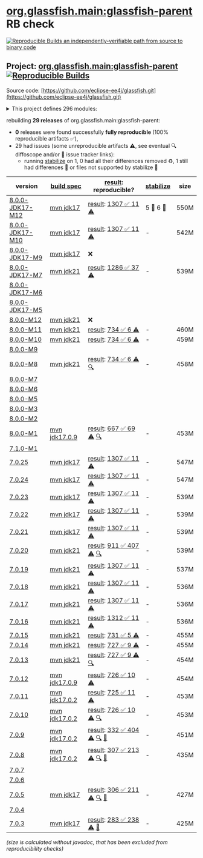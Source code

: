 [org.glassfish.main:glassfish-parent](https://central.sonatype.com/artifact/org.glassfish.main/glassfish-parent/versions) RB check
=======

[![Reproducible Builds](https://reproducible-builds.org/images/logos/rb.svg) an independently-verifiable path from source to binary code](https://reproducible-builds.org/)

## Project: [org.glassfish.main:glassfish-parent](https://central.sonatype.com/artifact/org.glassfish.main/glassfish-parent/versions) [![Reproducible Builds](https://img.shields.io/endpoint?url=https://raw.githubusercontent.com/jvm-repo-rebuild/reproducible-central/master/content/org/glassfish/main/badge.json)](https://github.com/jvm-repo-rebuild/reproducible-central/blob/master/content/org/glassfish/main/README.md)

Source code: [https://github.com/eclipse-ee4j/glassfish.git](https://github.com/eclipse-ee4j/glassfish.git)

<details><summary>This project defines 296 modules:</summary>

* [org.glassfish.docs:distribution](https://central.sonatype.com/artifact/org.glassfish.docs/distribution/overview)
* [org.glassfish.docs:docs](https://central.sonatype.com/artifact/org.glassfish.docs/docs/overview)
* [org.glassfish.main.admin:admin](https://central.sonatype.com/artifact/org.glassfish.main.admin/admin/overview)
* [org.glassfish.main.admin:admin-cli](https://central.sonatype.com/artifact/org.glassfish.main.admin/admin-cli/overview)
* [org.glassfish.main.admin:admin-core](https://central.sonatype.com/artifact/org.glassfish.main.admin/admin-core/overview)
* [org.glassfish.main.admin:admin-util](https://central.sonatype.com/artifact/org.glassfish.main.admin/admin-util/overview)
* [org.glassfish.main.admin:appserver-cli](https://central.sonatype.com/artifact/org.glassfish.main.admin/appserver-cli/overview)
* [org.glassfish.main.admin:appserver-domain](https://central.sonatype.com/artifact/org.glassfish.main.admin/appserver-domain/overview)
* [org.glassfish.main.admin:backup](https://central.sonatype.com/artifact/org.glassfish.main.admin/backup/overview)
* [org.glassfish.main.admin:cli-optional](https://central.sonatype.com/artifact/org.glassfish.main.admin/cli-optional/overview)
* [org.glassfish.main.admin:config-api](https://central.sonatype.com/artifact/org.glassfish.main.admin/config-api/overview)
* [org.glassfish.main.admin:gf-restadmin-connector](https://central.sonatype.com/artifact/org.glassfish.main.admin/gf-restadmin-connector/overview)
* [org.glassfish.main.admin:launcher](https://central.sonatype.com/artifact/org.glassfish.main.admin/launcher/overview)
* [org.glassfish.main.admin:monitoring-core](https://central.sonatype.com/artifact/org.glassfish.main.admin/monitoring-core/overview)
* [org.glassfish.main.admin:nucleus-admin](https://central.sonatype.com/artifact/org.glassfish.main.admin/nucleus-admin/overview)
* [org.glassfish.main.admin:nucleus-domain](https://central.sonatype.com/artifact/org.glassfish.main.admin/nucleus-domain/overview)
* [org.glassfish.main.admin:rest-client](https://central.sonatype.com/artifact/org.glassfish.main.admin/rest-client/overview)
* [org.glassfish.main.admin:rest-service](https://central.sonatype.com/artifact/org.glassfish.main.admin/rest-service/overview)
* [org.glassfish.main.admin:rest-service-parent](https://central.sonatype.com/artifact/org.glassfish.main.admin/rest-service-parent/overview)
* [org.glassfish.main.admin:rest-testing](https://central.sonatype.com/artifact/org.glassfish.main.admin/rest-testing/overview)
* [org.glassfish.main.admin:server-mgmt](https://central.sonatype.com/artifact/org.glassfish.main.admin/server-mgmt/overview)
* [org.glassfish.main.admingui.connector:gf-admingui-connector](https://central.sonatype.com/artifact/org.glassfish.main.admingui.connector/gf-admingui-connector/overview)
* [org.glassfish.main.admingui:admingui](https://central.sonatype.com/artifact/org.glassfish.main.admingui/admingui/overview)
* [org.glassfish.main.admingui:console-cluster-plugin](https://central.sonatype.com/artifact/org.glassfish.main.admingui/console-cluster-plugin/overview)
* [org.glassfish.main.admingui:console-commandrecorder-plugin](https://central.sonatype.com/artifact/org.glassfish.main.admingui/console-commandrecorder-plugin/overview)
* [org.glassfish.main.admingui:console-common](https://central.sonatype.com/artifact/org.glassfish.main.admingui/console-common/overview)
* [org.glassfish.main.admingui:console-common-full-plugin](https://central.sonatype.com/artifact/org.glassfish.main.admingui/console-common-full-plugin/overview)
* [org.glassfish.main.admingui:console-community-branding-plugin](https://central.sonatype.com/artifact/org.glassfish.main.admingui/console-community-branding-plugin/overview)
* [org.glassfish.main.admingui:console-concurrent-plugin](https://central.sonatype.com/artifact/org.glassfish.main.admingui/console-concurrent-plugin/overview)
* [org.glassfish.main.admingui:console-corba-plugin](https://central.sonatype.com/artifact/org.glassfish.main.admingui/console-corba-plugin/overview)
* [org.glassfish.main.admingui:console-core](https://central.sonatype.com/artifact/org.glassfish.main.admingui/console-core/overview)
* [org.glassfish.main.admingui:console-ejb-lite-plugin](https://central.sonatype.com/artifact/org.glassfish.main.admingui/console-ejb-lite-plugin/overview)
* [org.glassfish.main.admingui:console-ejb-plugin](https://central.sonatype.com/artifact/org.glassfish.main.admingui/console-ejb-plugin/overview)
* [org.glassfish.main.admingui:console-jca-plugin](https://central.sonatype.com/artifact/org.glassfish.main.admingui/console-jca-plugin/overview)
* [org.glassfish.main.admingui:console-jdbc-plugin](https://central.sonatype.com/artifact/org.glassfish.main.admingui/console-jdbc-plugin/overview)
* [org.glassfish.main.admingui:console-jms-plugin](https://central.sonatype.com/artifact/org.glassfish.main.admingui/console-jms-plugin/overview)
* [org.glassfish.main.admingui:console-jts-plugin](https://central.sonatype.com/artifact/org.glassfish.main.admingui/console-jts-plugin/overview)
* [org.glassfish.main.admingui:console-plugin-service](https://central.sonatype.com/artifact/org.glassfish.main.admingui/console-plugin-service/overview)
* [org.glassfish.main.admingui:console-web-plugin](https://central.sonatype.com/artifact/org.glassfish.main.admingui/console-web-plugin/overview)
* [org.glassfish.main.admingui:dataprovider](https://central.sonatype.com/artifact/org.glassfish.main.admingui/dataprovider/overview)
* [org.glassfish.main.admingui:glassfish-osgi-console-plugin](https://central.sonatype.com/artifact/org.glassfish.main.admingui/glassfish-osgi-console-plugin/overview)
* [org.glassfish.main.admingui:war](https://central.sonatype.com/artifact/org.glassfish.main.admingui/war/overview)
* [org.glassfish.main.appclient.server:appclient-connector](https://central.sonatype.com/artifact/org.glassfish.main.appclient.server/appclient-connector/overview)
* [org.glassfish.main.appclient.server:appclient-server-core](https://central.sonatype.com/artifact/org.glassfish.main.appclient.server/appclient-server-core/overview)
* [org.glassfish.main.appclient:acc-config](https://central.sonatype.com/artifact/org.glassfish.main.appclient/acc-config/overview)
* [org.glassfish.main.appclient:appclient-scripts](https://central.sonatype.com/artifact/org.glassfish.main.appclient/appclient-scripts/overview)
* [org.glassfish.main.appclient:client](https://central.sonatype.com/artifact/org.glassfish.main.appclient/client/overview)
* [org.glassfish.main.appclient:gf-client](https://central.sonatype.com/artifact/org.glassfish.main.appclient/gf-client/overview)
* [org.glassfish.main.appclient:gf-client-module](https://central.sonatype.com/artifact/org.glassfish.main.appclient/gf-client-module/overview)
* [org.glassfish.main.appclient:server](https://central.sonatype.com/artifact/org.glassfish.main.appclient/server/overview)
* [org.glassfish.main.batch:batch](https://central.sonatype.com/artifact/org.glassfish.main.batch/batch/overview)
* [org.glassfish.main.batch:batch-databases](https://central.sonatype.com/artifact/org.glassfish.main.batch/batch-databases/overview)
* [org.glassfish.main.batch:glassfish-batch-commands](https://central.sonatype.com/artifact/org.glassfish.main.batch/glassfish-batch-commands/overview)
* [org.glassfish.main.batch:glassfish-batch-connector](https://central.sonatype.com/artifact/org.glassfish.main.batch/glassfish-batch-connector/overview)
* [org.glassfish.main.cluster:cluster](https://central.sonatype.com/artifact/org.glassfish.main.cluster/cluster/overview)
* [org.glassfish.main.cluster:cluster-admin](https://central.sonatype.com/artifact/org.glassfish.main.cluster/cluster-admin/overview)
* [org.glassfish.main.cluster:cluster-cli](https://central.sonatype.com/artifact/org.glassfish.main.cluster/cluster-cli/overview)
* [org.glassfish.main.cluster:cluster-common](https://central.sonatype.com/artifact/org.glassfish.main.cluster/cluster-common/overview)
* [org.glassfish.main.cluster:cluster-ssh](https://central.sonatype.com/artifact/org.glassfish.main.cluster/cluster-ssh/overview)
* [org.glassfish.main.cluster:gms-adapter](https://central.sonatype.com/artifact/org.glassfish.main.cluster/gms-adapter/overview)
* [org.glassfish.main.cluster:gms-bootstrap](https://central.sonatype.com/artifact/org.glassfish.main.cluster/gms-bootstrap/overview)
* [org.glassfish.main.common:amx-core](https://central.sonatype.com/artifact/org.glassfish.main.common/amx-core/overview)
* [org.glassfish.main.common:amx-jakartaee](https://central.sonatype.com/artifact/org.glassfish.main.common/amx-jakartaee/overview)
* [org.glassfish.main.common:annotation-framework](https://central.sonatype.com/artifact/org.glassfish.main.common/annotation-framework/overview)
* [org.glassfish.main.common:common](https://central.sonatype.com/artifact/org.glassfish.main.common/common/overview)
* [org.glassfish.main.common:common-util](https://central.sonatype.com/artifact/org.glassfish.main.common/common-util/overview)
* [org.glassfish.main.common:container-common](https://central.sonatype.com/artifact/org.glassfish.main.common/container-common/overview)
* [org.glassfish.main.common:glassfish-api](https://central.sonatype.com/artifact/org.glassfish.main.common/glassfish-api/overview)
* [org.glassfish.main.common:glassfish-ee-api](https://central.sonatype.com/artifact/org.glassfish.main.common/glassfish-ee-api/overview)
* [org.glassfish.main.common:glassfish-mbeanserver](https://central.sonatype.com/artifact/org.glassfish.main.common/glassfish-mbeanserver/overview)
* [org.glassfish.main.common:glassfish-naming](https://central.sonatype.com/artifact/org.glassfish.main.common/glassfish-naming/overview)
* [org.glassfish.main.common:internal-api](https://central.sonatype.com/artifact/org.glassfish.main.common/internal-api/overview)
* [org.glassfish.main.common:nucleus-common](https://central.sonatype.com/artifact/org.glassfish.main.common/nucleus-common/overview)
* [org.glassfish.main.common:scattered-archive-api](https://central.sonatype.com/artifact/org.glassfish.main.common/scattered-archive-api/overview)
* [org.glassfish.main.common:simple-glassfish-api](https://central.sonatype.com/artifact/org.glassfish.main.common/simple-glassfish-api/overview)
* [org.glassfish.main.common:stats77](https://central.sonatype.com/artifact/org.glassfish.main.common/stats77/overview)
* [org.glassfish.main.concurrent:concurrent](https://central.sonatype.com/artifact/org.glassfish.main.concurrent/concurrent/overview)
* [org.glassfish.main.concurrent:concurrent-connector](https://central.sonatype.com/artifact/org.glassfish.main.concurrent/concurrent-connector/overview)
* [org.glassfish.main.concurrent:concurrent-impl](https://central.sonatype.com/artifact/org.glassfish.main.concurrent/concurrent-impl/overview)
* [org.glassfish.main.connectors:connectors](https://central.sonatype.com/artifact/org.glassfish.main.connectors/connectors/overview)
* [org.glassfish.main.connectors:connectors-admin](https://central.sonatype.com/artifact/org.glassfish.main.connectors/connectors-admin/overview)
* [org.glassfish.main.connectors:connectors-inbound-runtime](https://central.sonatype.com/artifact/org.glassfish.main.connectors/connectors-inbound-runtime/overview)
* [org.glassfish.main.connectors:connectors-internal-api](https://central.sonatype.com/artifact/org.glassfish.main.connectors/connectors-internal-api/overview)
* [org.glassfish.main.connectors:connectors-runtime](https://central.sonatype.com/artifact/org.glassfish.main.connectors/connectors-runtime/overview)
* [org.glassfish.main.connectors:descriptors](https://central.sonatype.com/artifact/org.glassfish.main.connectors/descriptors/overview)
* [org.glassfish.main.connectors:gf-connectors-connector](https://central.sonatype.com/artifact/org.glassfish.main.connectors/gf-connectors-connector/overview)
* [org.glassfish.main.connectors:work-management](https://central.sonatype.com/artifact/org.glassfish.main.connectors/work-management/overview)
* [org.glassfish.main.core:api-exporter](https://central.sonatype.com/artifact/org.glassfish.main.core/api-exporter/overview)
* [org.glassfish.main.core:api-exporter-fragment](https://central.sonatype.com/artifact/org.glassfish.main.core/api-exporter-fragment/overview)
* [org.glassfish.main.core:context-propagation](https://central.sonatype.com/artifact/org.glassfish.main.core/context-propagation/overview)
* [org.glassfish.main.core:core](https://central.sonatype.com/artifact/org.glassfish.main.core/core/overview)
* [org.glassfish.main.core:glassfish](https://central.sonatype.com/artifact/org.glassfish.main.core/glassfish/overview)
* [org.glassfish.main.core:glassfish-extra-jre-packages](https://central.sonatype.com/artifact/org.glassfish.main.core/glassfish-extra-jre-packages/overview)
* [org.glassfish.main.core:jakartaee-kernel](https://central.sonatype.com/artifact/org.glassfish.main.core/jakartaee-kernel/overview)
* [org.glassfish.main.core:kernel](https://central.sonatype.com/artifact/org.glassfish.main.core/kernel/overview)
* [org.glassfish.main.core:logging](https://central.sonatype.com/artifact/org.glassfish.main.core/logging/overview)
* [org.glassfish.main.core:nucleus-core](https://central.sonatype.com/artifact/org.glassfish.main.core/nucleus-core/overview)
* [org.glassfish.main.deployment:appserver-dtds](https://central.sonatype.com/artifact/org.glassfish.main.deployment/appserver-dtds/overview)
* [org.glassfish.main.deployment:appserver-schemas](https://central.sonatype.com/artifact/org.glassfish.main.deployment/appserver-schemas/overview)
* [org.glassfish.main.deployment:deployment](https://central.sonatype.com/artifact/org.glassfish.main.deployment/deployment/overview)
* [org.glassfish.main.deployment:deployment-admin](https://central.sonatype.com/artifact/org.glassfish.main.deployment/deployment-admin/overview)
* [org.glassfish.main.deployment:deployment-autodeploy](https://central.sonatype.com/artifact/org.glassfish.main.deployment/deployment-autodeploy/overview)
* [org.glassfish.main.deployment:deployment-common](https://central.sonatype.com/artifact/org.glassfish.main.deployment/deployment-common/overview)
* [org.glassfish.main.deployment:deployment-jakartaee-core](https://central.sonatype.com/artifact/org.glassfish.main.deployment/deployment-jakartaee-core/overview)
* [org.glassfish.main.deployment:deployment-jakartaee-full](https://central.sonatype.com/artifact/org.glassfish.main.deployment/deployment-jakartaee-full/overview)
* [org.glassfish.main.deployment:dol](https://central.sonatype.com/artifact/org.glassfish.main.deployment/dol/overview)
* [org.glassfish.main.deployment:nucleus-deployment](https://central.sonatype.com/artifact/org.glassfish.main.deployment/nucleus-deployment/overview)
* [org.glassfish.main.deployment:nucleus-dtds](https://central.sonatype.com/artifact/org.glassfish.main.deployment/nucleus-dtds/overview)
* [org.glassfish.main.deployment:nucleus-schemas](https://central.sonatype.com/artifact/org.glassfish.main.deployment/nucleus-schemas/overview)
* [org.glassfish.main.diagnostics:diagnostics-api](https://central.sonatype.com/artifact/org.glassfish.main.diagnostics/diagnostics-api/overview)
* [org.glassfish.main.diagnostics:diagnostics-context](https://central.sonatype.com/artifact/org.glassfish.main.diagnostics/diagnostics-context/overview)
* [org.glassfish.main.diagnostics:nucleus-diagnostics](https://central.sonatype.com/artifact/org.glassfish.main.diagnostics/nucleus-diagnostics/overview)
* [org.glassfish.main.distributions:atomic](https://central.sonatype.com/artifact/org.glassfish.main.distributions/atomic/overview)
* [org.glassfish.main.distributions:distributions](https://central.sonatype.com/artifact/org.glassfish.main.distributions/distributions/overview)
* [org.glassfish.main.distributions:glassfish](https://central.sonatype.com/artifact/org.glassfish.main.distributions/glassfish/overview)
* [org.glassfish.main.distributions:glassfish-common](https://central.sonatype.com/artifact/org.glassfish.main.distributions/glassfish-common/overview)
* [org.glassfish.main.distributions:nucleus-common](https://central.sonatype.com/artifact/org.glassfish.main.distributions/nucleus-common/overview)
* [org.glassfish.main.distributions:nucleus-distributions](https://central.sonatype.com/artifact/org.glassfish.main.distributions/nucleus-distributions/overview)
* [org.glassfish.main.distributions:nucleus-new](https://central.sonatype.com/artifact/org.glassfish.main.distributions/nucleus-new/overview)
* [org.glassfish.main.distributions:web](https://central.sonatype.com/artifact/org.glassfish.main.distributions/web/overview)
* [org.glassfish.main.ejb:ejb](https://central.sonatype.com/artifact/org.glassfish.main.ejb/ejb/overview)
* [org.glassfish.main.ejb:ejb-all](https://central.sonatype.com/artifact/org.glassfish.main.ejb/ejb-all/overview)
* [org.glassfish.main.ejb:ejb-client](https://central.sonatype.com/artifact/org.glassfish.main.ejb/ejb-client/overview)
* [org.glassfish.main.ejb:ejb-container](https://central.sonatype.com/artifact/org.glassfish.main.ejb/ejb-container/overview)
* [org.glassfish.main.ejb:ejb-full-container](https://central.sonatype.com/artifact/org.glassfish.main.ejb/ejb-full-container/overview)
* [org.glassfish.main.ejb:ejb-internal-api](https://central.sonatype.com/artifact/org.glassfish.main.ejb/ejb-internal-api/overview)
* [org.glassfish.main.ejb:ejb-timer-databases](https://central.sonatype.com/artifact/org.glassfish.main.ejb/ejb-timer-databases/overview)
* [org.glassfish.main.ejb:ejb-timer-service-app](https://central.sonatype.com/artifact/org.glassfish.main.ejb/ejb-timer-service-app/overview)
* [org.glassfish.main.ejb:gf-ejb-connector](https://central.sonatype.com/artifact/org.glassfish.main.ejb/gf-ejb-connector/overview)
* [org.glassfish.main.extras:appserv-rt](https://central.sonatype.com/artifact/org.glassfish.main.extras/appserv-rt/overview)
* [org.glassfish.main.extras:appserv-rt-frag](https://central.sonatype.com/artifact/org.glassfish.main.extras/appserv-rt-frag/overview)
* [org.glassfish.main.extras:appserv-rt-pom](https://central.sonatype.com/artifact/org.glassfish.main.extras/appserv-rt-pom/overview)
* [org.glassfish.main.extras:bootstrap](https://central.sonatype.com/artifact/org.glassfish.main.extras/bootstrap/overview)
* [org.glassfish.main.extras:command-logger](https://central.sonatype.com/artifact/org.glassfish.main.extras/command-logger/overview)
* [org.glassfish.main.extras:embedded](https://central.sonatype.com/artifact/org.glassfish.main.extras/embedded/overview)
* [org.glassfish.main.extras:extras](https://central.sonatype.com/artifact/org.glassfish.main.extras/extras/overview)
* [org.glassfish.main.extras:glassfish-embedded-all](https://central.sonatype.com/artifact/org.glassfish.main.extras/glassfish-embedded-all/overview)
* [org.glassfish.main.extras:glassfish-embedded-common](https://central.sonatype.com/artifact/org.glassfish.main.extras/glassfish-embedded-common/overview)
* [org.glassfish.main.extras:glassfish-embedded-nucleus](https://central.sonatype.com/artifact/org.glassfish.main.extras/glassfish-embedded-nucleus/overview)
* [org.glassfish.main.extras:glassfish-embedded-shell](https://central.sonatype.com/artifact/org.glassfish.main.extras/glassfish-embedded-shell/overview)
* [org.glassfish.main.extras:glassfish-embedded-shell-frag](https://central.sonatype.com/artifact/org.glassfish.main.extras/glassfish-embedded-shell-frag/overview)
* [org.glassfish.main.extras:glassfish-embedded-shell-jar](https://central.sonatype.com/artifact/org.glassfish.main.extras/glassfish-embedded-shell-jar/overview)
* [org.glassfish.main.extras:glassfish-embedded-static-shell](https://central.sonatype.com/artifact/org.glassfish.main.extras/glassfish-embedded-static-shell/overview)
* [org.glassfish.main.extras:glassfish-embedded-static-shell-frag](https://central.sonatype.com/artifact/org.glassfish.main.extras/glassfish-embedded-static-shell-frag/overview)
* [org.glassfish.main.extras:glassfish-embedded-web](https://central.sonatype.com/artifact/org.glassfish.main.extras/glassfish-embedded-web/overview)
* [org.glassfish.main.extras:installroot-builder](https://central.sonatype.com/artifact/org.glassfish.main.extras/installroot-builder/overview)
* [org.glassfish.main.extras:instanceroot-builder](https://central.sonatype.com/artifact/org.glassfish.main.extras/instanceroot-builder/overview)
* [org.glassfish.main.extras:jakartaee](https://central.sonatype.com/artifact/org.glassfish.main.extras/jakartaee/overview)
* [org.glassfish.main.extras:jakartaee-frag](https://central.sonatype.com/artifact/org.glassfish.main.extras/jakartaee-frag/overview)
* [org.glassfish.main.extras:jakartaee-pom](https://central.sonatype.com/artifact/org.glassfish.main.extras/jakartaee-pom/overview)
* [org.glassfish.main.extras:nucleus-extras](https://central.sonatype.com/artifact/org.glassfish.main.extras/nucleus-extras/overview)
* [org.glassfish.main.extras:osgi-main](https://central.sonatype.com/artifact/org.glassfish.main.extras/osgi-main/overview)
* [org.glassfish.main.extras:osgi-modules-uninstaller](https://central.sonatype.com/artifact/org.glassfish.main.extras/osgi-modules-uninstaller/overview)
* [org.glassfish.main.extras:tests-embedded](https://central.sonatype.com/artifact/org.glassfish.main.extras/tests-embedded/overview)
* [org.glassfish.main.featuresets:atomic](https://central.sonatype.com/artifact/org.glassfish.main.featuresets/atomic/overview)
* [org.glassfish.main.featuresets:debug](https://central.sonatype.com/artifact/org.glassfish.main.featuresets/debug/overview)
* [org.glassfish.main.featuresets:featuresets](https://central.sonatype.com/artifact/org.glassfish.main.featuresets/featuresets/overview)
* [org.glassfish.main.featuresets:glassfish](https://central.sonatype.com/artifact/org.glassfish.main.featuresets/glassfish/overview)
* [org.glassfish.main.featuresets:nucleus](https://central.sonatype.com/artifact/org.glassfish.main.featuresets/nucleus/overview)
* [org.glassfish.main.featuresets:nucleus-featuresets](https://central.sonatype.com/artifact/org.glassfish.main.featuresets/nucleus-featuresets/overview)
* [org.glassfish.main.featuresets:web](https://central.sonatype.com/artifact/org.glassfish.main.featuresets/web/overview)
* [org.glassfish.main.flashlight:flashlight-agent](https://central.sonatype.com/artifact/org.glassfish.main.flashlight/flashlight-agent/overview)
* [org.glassfish.main.flashlight:flashlight-client](https://central.sonatype.com/artifact/org.glassfish.main.flashlight/flashlight-client/overview)
* [org.glassfish.main.flashlight:flashlight-extra-jdk-packages](https://central.sonatype.com/artifact/org.glassfish.main.flashlight/flashlight-extra-jdk-packages/overview)
* [org.glassfish.main.flashlight:flashlight-framework](https://central.sonatype.com/artifact/org.glassfish.main.flashlight/flashlight-framework/overview)
* [org.glassfish.main.flashlight:glassfish-flashlight](https://central.sonatype.com/artifact/org.glassfish.main.flashlight/glassfish-flashlight/overview)
* [org.glassfish.main.flashlight:nucleus-flashlight](https://central.sonatype.com/artifact/org.glassfish.main.flashlight/nucleus-flashlight/overview)
* [org.glassfish.main.grizzly:glassfish-grizzly](https://central.sonatype.com/artifact/org.glassfish.main.grizzly/glassfish-grizzly/overview)
* [org.glassfish.main.grizzly:glassfish-grizzly-container](https://central.sonatype.com/artifact/org.glassfish.main.grizzly/glassfish-grizzly-container/overview)
* [org.glassfish.main.grizzly:glassfish-grizzly-extra-all](https://central.sonatype.com/artifact/org.glassfish.main.grizzly/glassfish-grizzly-extra-all/overview)
* [org.glassfish.main.grizzly:grizzly-config](https://central.sonatype.com/artifact/org.glassfish.main.grizzly/grizzly-config/overview)
* [org.glassfish.main.grizzly:nucleus-grizzly](https://central.sonatype.com/artifact/org.glassfish.main.grizzly/nucleus-grizzly/overview)
* [org.glassfish.main.grizzly:nucleus-grizzly-all](https://central.sonatype.com/artifact/org.glassfish.main.grizzly/nucleus-grizzly-all/overview)
* [org.glassfish.main.ha:ha](https://central.sonatype.com/artifact/org.glassfish.main.ha/ha/overview)
* [org.glassfish.main.ha:ha-file-store](https://central.sonatype.com/artifact/org.glassfish.main.ha/ha-file-store/overview)
* [org.glassfish.main.ha:ha-shoal-cache-bootstrap](https://central.sonatype.com/artifact/org.glassfish.main.ha/ha-shoal-cache-bootstrap/overview)
* [org.glassfish.main.ha:ha-shoal-cache-store](https://central.sonatype.com/artifact/org.glassfish.main.ha/ha-shoal-cache-store/overview)
* [org.glassfish.main.hk2:config-types](https://central.sonatype.com/artifact/org.glassfish.main.hk2/config-types/overview)
* [org.glassfish.main.hk2:glassfish-nucleus-hk2](https://central.sonatype.com/artifact/org.glassfish.main.hk2/glassfish-nucleus-hk2/overview)
* [org.glassfish.main.hk2:hk2-config](https://central.sonatype.com/artifact/org.glassfish.main.hk2/hk2-config/overview)
* [org.glassfish.main.hk2:tiger-types](https://central.sonatype.com/artifact/org.glassfish.main.hk2/tiger-types/overview)
* [org.glassfish.main.jackson.module:jackson-module-jakarta-xmlbind-annotations](https://central.sonatype.com/artifact/org.glassfish.main.jackson.module/jackson-module-jakarta-xmlbind-annotations/overview)
* [org.glassfish.main.jdbc.jdbc-ra.jdbc-core:jdbc-core](https://central.sonatype.com/artifact/org.glassfish.main.jdbc.jdbc-ra.jdbc-core/jdbc-core/overview)
* [org.glassfish.main.jdbc.jdbc-ra.jdbc-ra-distribution:jdbc-ra](https://central.sonatype.com/artifact/org.glassfish.main.jdbc.jdbc-ra.jdbc-ra-distribution/jdbc-ra/overview)
* [org.glassfish.main.jdbc.jdbc-ra.jdbc40:jdbc40](https://central.sonatype.com/artifact/org.glassfish.main.jdbc.jdbc-ra.jdbc40/jdbc40/overview)
* [org.glassfish.main.jdbc.jdbc-ra:jdbc-ra](https://central.sonatype.com/artifact/org.glassfish.main.jdbc.jdbc-ra/jdbc-ra/overview)
* [org.glassfish.main.jdbc:jdbc](https://central.sonatype.com/artifact/org.glassfish.main.jdbc/jdbc/overview)
* [org.glassfish.main.jdbc:jdbc-admin](https://central.sonatype.com/artifact/org.glassfish.main.jdbc/jdbc-admin/overview)
* [org.glassfish.main.jdbc:jdbc-config](https://central.sonatype.com/artifact/org.glassfish.main.jdbc/jdbc-config/overview)
* [org.glassfish.main.jdbc:jdbc-runtime](https://central.sonatype.com/artifact/org.glassfish.main.jdbc/jdbc-runtime/overview)
* [org.glassfish.main.jdbc:templates](https://central.sonatype.com/artifact/org.glassfish.main.jdbc/templates/overview)
* [org.glassfish.main.jms:gf-jms-connector](https://central.sonatype.com/artifact/org.glassfish.main.jms/gf-jms-connector/overview)
* [org.glassfish.main.jms:gf-jms-injection](https://central.sonatype.com/artifact/org.glassfish.main.jms/gf-jms-injection/overview)
* [org.glassfish.main.jms:jms](https://central.sonatype.com/artifact/org.glassfish.main.jms/jms/overview)
* [org.glassfish.main.jms:jms-admin](https://central.sonatype.com/artifact/org.glassfish.main.jms/jms-admin/overview)
* [org.glassfish.main.jms:jms-core](https://central.sonatype.com/artifact/org.glassfish.main.jms/jms-core/overview)
* [org.glassfish.main.jms:jmsra](https://central.sonatype.com/artifact/org.glassfish.main.jms/jmsra/overview)
* [org.glassfish.main.ldapbp:ldapbp](https://central.sonatype.com/artifact/org.glassfish.main.ldapbp/ldapbp/overview)
* [org.glassfish.main.libpam4j:libpam4j](https://central.sonatype.com/artifact/org.glassfish.main.libpam4j/libpam4j/overview)
* [org.glassfish.main.loadbalancer:gf-load-balancer-connector](https://central.sonatype.com/artifact/org.glassfish.main.loadbalancer/gf-load-balancer-connector/overview)
* [org.glassfish.main.loadbalancer:load-balancer](https://central.sonatype.com/artifact/org.glassfish.main.loadbalancer/load-balancer/overview)
* [org.glassfish.main.loadbalancer:load-balancer-admin](https://central.sonatype.com/artifact/org.glassfish.main.loadbalancer/load-balancer-admin/overview)
* [org.glassfish.main.microprofile:microprofile-config](https://central.sonatype.com/artifact/org.glassfish.main.microprofile/microprofile-config/overview)
* [org.glassfish.main.microprofile:microprofile-connectors](https://central.sonatype.com/artifact/org.glassfish.main.microprofile/microprofile-connectors/overview)
* [org.glassfish.main.microprofile:microprofile-parent](https://central.sonatype.com/artifact/org.glassfish.main.microprofile/microprofile-parent/overview)
* [org.glassfish.main.orb:orb](https://central.sonatype.com/artifact/org.glassfish.main.orb/orb/overview)
* [org.glassfish.main.orb:orb-connector](https://central.sonatype.com/artifact/org.glassfish.main.orb/orb-connector/overview)
* [org.glassfish.main.orb:orb-enabler](https://central.sonatype.com/artifact/org.glassfish.main.orb/orb-enabler/overview)
* [org.glassfish.main.orb:orb-iiop](https://central.sonatype.com/artifact/org.glassfish.main.orb/orb-iiop/overview)
* [org.glassfish.main.osgi-platforms:felix](https://central.sonatype.com/artifact/org.glassfish.main.osgi-platforms/felix/overview)
* [org.glassfish.main.osgi-platforms:felix-webconsole-extension](https://central.sonatype.com/artifact/org.glassfish.main.osgi-platforms/felix-webconsole-extension/overview)
* [org.glassfish.main.osgi-platforms:osgi-cli-interactive](https://central.sonatype.com/artifact/org.glassfish.main.osgi-platforms/osgi-cli-interactive/overview)
* [org.glassfish.main.osgi-platforms:osgi-cli-remote](https://central.sonatype.com/artifact/org.glassfish.main.osgi-platforms/osgi-cli-remote/overview)
* [org.glassfish.main.osgi-platforms:osgi-console-extensions](https://central.sonatype.com/artifact/org.glassfish.main.osgi-platforms/osgi-console-extensions/overview)
* [org.glassfish.main.osgi-platforms:osgi-container](https://central.sonatype.com/artifact/org.glassfish.main.osgi-platforms/osgi-container/overview)
* [org.glassfish.main.osgi-platforms:osgi-platforms](https://central.sonatype.com/artifact/org.glassfish.main.osgi-platforms/osgi-platforms/overview)
* [org.glassfish.main.persistence.cmp:cmp](https://central.sonatype.com/artifact/org.glassfish.main.persistence.cmp/cmp/overview)
* [org.glassfish.main.persistence.cmp:cmp-all](https://central.sonatype.com/artifact/org.glassfish.main.persistence.cmp/cmp-all/overview)
* [org.glassfish.main.persistence.cmp:cmp-ejb-mapping](https://central.sonatype.com/artifact/org.glassfish.main.persistence.cmp/cmp-ejb-mapping/overview)
* [org.glassfish.main.persistence.cmp:cmp-enhancer](https://central.sonatype.com/artifact/org.glassfish.main.persistence.cmp/cmp-enhancer/overview)
* [org.glassfish.main.persistence.cmp:cmp-generator-database](https://central.sonatype.com/artifact/org.glassfish.main.persistence.cmp/cmp-generator-database/overview)
* [org.glassfish.main.persistence.cmp:cmp-internal-api](https://central.sonatype.com/artifact/org.glassfish.main.persistence.cmp/cmp-internal-api/overview)
* [org.glassfish.main.persistence.cmp:cmp-model](https://central.sonatype.com/artifact/org.glassfish.main.persistence.cmp/cmp-model/overview)
* [org.glassfish.main.persistence.cmp:cmp-scripts](https://central.sonatype.com/artifact/org.glassfish.main.persistence.cmp/cmp-scripts/overview)
* [org.glassfish.main.persistence.cmp:cmp-support-ejb](https://central.sonatype.com/artifact/org.glassfish.main.persistence.cmp/cmp-support-ejb/overview)
* [org.glassfish.main.persistence.cmp:cmp-support-sqlstore](https://central.sonatype.com/artifact/org.glassfish.main.persistence.cmp/cmp-support-sqlstore/overview)
* [org.glassfish.main.persistence.cmp:cmp-utility](https://central.sonatype.com/artifact/org.glassfish.main.persistence.cmp/cmp-utility/overview)
* [org.glassfish.main.persistence:eclipselink-wrapper](https://central.sonatype.com/artifact/org.glassfish.main.persistence/eclipselink-wrapper/overview)
* [org.glassfish.main.persistence:entitybean-container](https://central.sonatype.com/artifact/org.glassfish.main.persistence/entitybean-container/overview)
* [org.glassfish.main.persistence:gf-jpa-connector](https://central.sonatype.com/artifact/org.glassfish.main.persistence/gf-jpa-connector/overview)
* [org.glassfish.main.persistence:glassfish-oracle-jdbc-driver-packages](https://central.sonatype.com/artifact/org.glassfish.main.persistence/glassfish-oracle-jdbc-driver-packages/overview)
* [org.glassfish.main.persistence:jpa-container](https://central.sonatype.com/artifact/org.glassfish.main.persistence/jpa-container/overview)
* [org.glassfish.main.persistence:persistence](https://central.sonatype.com/artifact/org.glassfish.main.persistence/persistence/overview)
* [org.glassfish.main.persistence:persistence-common](https://central.sonatype.com/artifact/org.glassfish.main.persistence/persistence-common/overview)
* [org.glassfish.main.resourcebase.resources:nucleus-resources](https://central.sonatype.com/artifact/org.glassfish.main.resourcebase.resources/nucleus-resources/overview)
* [org.glassfish.main.resources:mail](https://central.sonatype.com/artifact/org.glassfish.main.resources/mail/overview)
* [org.glassfish.main.resources:mail-connector](https://central.sonatype.com/artifact/org.glassfish.main.resources/mail-connector/overview)
* [org.glassfish.main.resources:mail-runtime](https://central.sonatype.com/artifact/org.glassfish.main.resources/mail-runtime/overview)
* [org.glassfish.main.resources:resources](https://central.sonatype.com/artifact/org.glassfish.main.resources/resources/overview)
* [org.glassfish.main.resources:resources-connector](https://central.sonatype.com/artifact/org.glassfish.main.resources/resources-connector/overview)
* [org.glassfish.main.resources:resources-runtime](https://central.sonatype.com/artifact/org.glassfish.main.resources/resources-runtime/overview)
* [org.glassfish.main.security:appclient.security](https://central.sonatype.com/artifact/org.glassfish.main.security/appclient.security/overview)
* [org.glassfish.main.security:ejb.security](https://central.sonatype.com/artifact/org.glassfish.main.security/ejb.security/overview)
* [org.glassfish.main.security:jaspic.provider.framework](https://central.sonatype.com/artifact/org.glassfish.main.security/jaspic.provider.framework/overview)
* [org.glassfish.main.security:nucleus-security](https://central.sonatype.com/artifact/org.glassfish.main.security/nucleus-security/overview)
* [org.glassfish.main.security:security](https://central.sonatype.com/artifact/org.glassfish.main.security/security/overview)
* [org.glassfish.main.security:security-all](https://central.sonatype.com/artifact/org.glassfish.main.security/security-all/overview)
* [org.glassfish.main.security:security-ee](https://central.sonatype.com/artifact/org.glassfish.main.security/security-ee/overview)
* [org.glassfish.main.security:security-services](https://central.sonatype.com/artifact/org.glassfish.main.security/security-services/overview)
* [org.glassfish.main.security:securitymodule](https://central.sonatype.com/artifact/org.glassfish.main.security/securitymodule/overview)
* [org.glassfish.main.security:ssl-impl](https://central.sonatype.com/artifact/org.glassfish.main.security/ssl-impl/overview)
* [org.glassfish.main.security:websecurity](https://central.sonatype.com/artifact/org.glassfish.main.security/websecurity/overview)
* [org.glassfish.main.security:webservices.security](https://central.sonatype.com/artifact/org.glassfish.main.security/webservices.security/overview)
* [org.glassfish.main.transaction:jta](https://central.sonatype.com/artifact/org.glassfish.main.transaction/jta/overview)
* [org.glassfish.main.transaction:jts](https://central.sonatype.com/artifact/org.glassfish.main.transaction/jts/overview)
* [org.glassfish.main.transaction:transaction](https://central.sonatype.com/artifact/org.glassfish.main.transaction/transaction/overview)
* [org.glassfish.main.transaction:transaction-internal-api](https://central.sonatype.com/artifact/org.glassfish.main.transaction/transaction-internal-api/overview)
* [org.glassfish.main.web:cdi-api-fragment](https://central.sonatype.com/artifact/org.glassfish.main.web/cdi-api-fragment/overview)
* [org.glassfish.main.web:gf-web-connector](https://central.sonatype.com/artifact/org.glassfish.main.web/gf-web-connector/overview)
* [org.glassfish.main.web:gf-weld-connector](https://central.sonatype.com/artifact/org.glassfish.main.web/gf-weld-connector/overview)
* [org.glassfish.main.web:jersey-ejb-component-provider](https://central.sonatype.com/artifact/org.glassfish.main.web/jersey-ejb-component-provider/overview)
* [org.glassfish.main.web:jersey-mvc-connector](https://central.sonatype.com/artifact/org.glassfish.main.web/jersey-mvc-connector/overview)
* [org.glassfish.main.web:jsf-connector](https://central.sonatype.com/artifact/org.glassfish.main.web/jsf-connector/overview)
* [org.glassfish.main.web:jspcaching-connector](https://central.sonatype.com/artifact/org.glassfish.main.web/jspcaching-connector/overview)
* [org.glassfish.main.web:jstl-connector](https://central.sonatype.com/artifact/org.glassfish.main.web/jstl-connector/overview)
* [org.glassfish.main.web:war-util](https://central.sonatype.com/artifact/org.glassfish.main.web/war-util/overview)
* [org.glassfish.main.web:web](https://central.sonatype.com/artifact/org.glassfish.main.web/web/overview)
* [org.glassfish.main.web:web-cli](https://central.sonatype.com/artifact/org.glassfish.main.web/web-cli/overview)
* [org.glassfish.main.web:web-core](https://central.sonatype.com/artifact/org.glassfish.main.web/web-core/overview)
* [org.glassfish.main.web:web-embed](https://central.sonatype.com/artifact/org.glassfish.main.web/web-embed/overview)
* [org.glassfish.main.web:web-embed-api](https://central.sonatype.com/artifact/org.glassfish.main.web/web-embed-api/overview)
* [org.glassfish.main.web:web-glue](https://central.sonatype.com/artifact/org.glassfish.main.web/web-glue/overview)
* [org.glassfish.main.web:web-gui-plugin-common](https://central.sonatype.com/artifact/org.glassfish.main.web/web-gui-plugin-common/overview)
* [org.glassfish.main.web:web-ha](https://central.sonatype.com/artifact/org.glassfish.main.web/web-ha/overview)
* [org.glassfish.main.web:web-naming](https://central.sonatype.com/artifact/org.glassfish.main.web/web-naming/overview)
* [org.glassfish.main.web:web-sse](https://central.sonatype.com/artifact/org.glassfish.main.web/web-sse/overview)
* [org.glassfish.main.web:webtier-all](https://central.sonatype.com/artifact/org.glassfish.main.web/webtier-all/overview)
* [org.glassfish.main.web:weld-integration](https://central.sonatype.com/artifact/org.glassfish.main.web/weld-integration/overview)
* [org.glassfish.main.web:weld-integration-fragment](https://central.sonatype.com/artifact/org.glassfish.main.web/weld-integration-fragment/overview)
* [org.glassfish.main.web:weld-integration-test-fragment](https://central.sonatype.com/artifact/org.glassfish.main.web/weld-integration-test-fragment/overview)
* [org.glassfish.main.webservices:jsr109-impl](https://central.sonatype.com/artifact/org.glassfish.main.webservices/jsr109-impl/overview)
* [org.glassfish.main.webservices:metro-fragments](https://central.sonatype.com/artifact/org.glassfish.main.webservices/metro-fragments/overview)
* [org.glassfish.main.webservices:metro-glue](https://central.sonatype.com/artifact/org.glassfish.main.webservices/metro-glue/overview)
* [org.glassfish.main.webservices:soap-tcp](https://central.sonatype.com/artifact/org.glassfish.main.webservices/soap-tcp/overview)
* [org.glassfish.main.webservices:webservices](https://central.sonatype.com/artifact/org.glassfish.main.webservices/webservices/overview)
* [org.glassfish.main.webservices:webservices-connector](https://central.sonatype.com/artifact/org.glassfish.main.webservices/webservices-connector/overview)
* [org.glassfish.main.webservices:webservices-scripts](https://central.sonatype.com/artifact/org.glassfish.main.webservices/webservices-scripts/overview)
* [org.glassfish.main:ant-tasks](https://central.sonatype.com/artifact/org.glassfish.main/ant-tasks/overview)
* [org.glassfish.main:appclient](https://central.sonatype.com/artifact/org.glassfish.main/appclient/overview)
* [org.glassfish.main:glassfish-itest-tools](https://central.sonatype.com/artifact/org.glassfish.main/glassfish-itest-tools/overview)
* [org.glassfish.main:glassfish-jul-extension](https://central.sonatype.com/artifact/org.glassfish.main/glassfish-jul-extension/overview)
* [org.glassfish.main:glassfish-nucleus-parent](https://central.sonatype.com/artifact/org.glassfish.main/glassfish-nucleus-parent/overview)
* [org.glassfish.main:glassfish-parent](https://central.sonatype.com/artifact/org.glassfish.main/glassfish-parent/overview)
* [org.glassfish.main:hk2-config-generator](https://central.sonatype.com/artifact/org.glassfish.main/hk2-config-generator/overview)
* [org.glassfish.main:nucleus-parent](https://central.sonatype.com/artifact/org.glassfish.main/nucleus-parent/overview)
* [org.glassfish.main:test-utils](https://central.sonatype.com/artifact/org.glassfish.main/test-utils/overview)
</details>

rebuilding **29 releases** of org.glassfish.main:glassfish-parent:
- **0** releases were found successfully **fully reproducible** (100% reproducible artifacts :white_check_mark:),
- 29 had issues (some unreproducible artifacts :warning:, see eventual :mag: diffoscope and/or :memo: issue tracker links):
  - running [stabilize](doc/stabilize.md) on 1, 0 had all their differences removed :recycle:, 1 still had differences :rotating_light: or files not supported by stabilize :no_entry_sign:

| version | [build spec](/BUILDSPEC.md) | [result](https://reproducible-builds.org/docs/jvm/): reproducible? | [stabilize](https://github.com/google/oss-rebuild/blob/main/cmd/stabilize/README.md) | size |
| -- | --------- | ------ | ------ | -- |
| [8.0.0-JDK17-M12](https://central.sonatype.com/artifact/org.glassfish.main/glassfish-parent/8.0.0-JDK17-M12/pom) | [mvn jdk17](glassfish-8.0.0-JDK17-M12.buildspec) | [result](glassfish-main-aggregator-8.0.0-JDK17-M12.buildinfo): [1307 :white_check_mark:  11 :warning:](glassfish-main-aggregator-8.0.0-JDK17-M12.buildcompare) | 5 :rotating_light: 6 :no_entry_sign: | 550M |
| [8.0.0-JDK17-M10](https://central.sonatype.com/artifact/org.glassfish.main/glassfish-parent/8.0.0-JDK17-M10/pom) | [mvn jdk17](glassfish-8.0.0-JDK17-M10.buildspec) | [result](glassfish-main-aggregator-8.0.0-JDK17-M10.buildinfo): [1307 :white_check_mark:  11 :warning:](glassfish-main-aggregator-8.0.0-JDK17-M10.buildcompare) | - | 542M |
| [8.0.0-JDK17-M9](https://central.sonatype.com/artifact/org.glassfish.main/glassfish-parent/8.0.0-JDK17-M9/pom) | [mvn jdk17](glassfish-8.0.0-JDK17-M9.buildspec) | :x: | |
| [8.0.0-JDK17-M7](https://central.sonatype.com/artifact/org.glassfish.main/glassfish-parent/8.0.0-JDK17-M7/pom) | [mvn jdk21](glassfish-8.0.0-JDK17-M7.buildspec) | [result](glassfish-main-aggregator-8.0.0-JDK17-M7.buildinfo): [1286 :white_check_mark:  37 :warning:](glassfish-main-aggregator-8.0.0-JDK17-M7.buildcompare) | - | 539M |
| [8.0.0-JDK17-M6](https://central.sonatype.com/artifact/org.glassfish.main/glassfish-parent/8.0.0-JDK17-M6/pom) | | | |
| [8.0.0-JDK17-M5](https://central.sonatype.com/artifact/org.glassfish.main/glassfish-parent/8.0.0-JDK17-M5/pom) | | | |
| [8.0.0-M12](https://central.sonatype.com/artifact/org.glassfish.main/glassfish-parent/8.0.0-M12/pom) | [mvn jdk21](glassfish-8.0.0-M12.buildspec) | :x: | |
| [8.0.0-M11](https://central.sonatype.com/artifact/org.glassfish.main/glassfish-parent/8.0.0-M11/pom) | [mvn jdk21](glassfish-8.0.0-M11.buildspec) | [result](glassfish-main-aggregator-8.0.0-M11.buildinfo): [734 :white_check_mark:  6 :warning:](glassfish-main-aggregator-8.0.0-M11.buildcompare) | - | 460M |
| [8.0.0-M10](https://central.sonatype.com/artifact/org.glassfish.main/glassfish-parent/8.0.0-M10/pom) | [mvn jdk21](glassfish-8.0.0-M10.buildspec) | [result](glassfish-main-aggregator-8.0.0-M10.buildinfo): [734 :white_check_mark:  6 :warning:](glassfish-main-aggregator-8.0.0-M10.buildcompare) | - | 459M |
| [8.0.0-M9](https://central.sonatype.com/artifact/org.glassfish.main/glassfish-parent/8.0.0-M9/pom) | | | |
| [8.0.0-M8](https://central.sonatype.com/artifact/org.glassfish.main/glassfish-parent/8.0.0-M8/pom) | [mvn jdk21](glassfish-8.0.0-M8.buildspec) | [result](glassfish-main-aggregator-8.0.0-M8.buildinfo): [734 :white_check_mark:  6 :warning:](glassfish-main-aggregator-8.0.0-M8.buildcompare) [:mag:](glassfish-main-aggregator-8.0.0-M8.diffoscope) | - | 458M |
| [8.0.0-M7](https://central.sonatype.com/artifact/org.glassfish.main/glassfish-parent/8.0.0-M7/pom) | | | |
| [8.0.0-M6](https://central.sonatype.com/artifact/org.glassfish.main/glassfish-parent/8.0.0-M6/pom) | | | |
| [8.0.0-M5](https://central.sonatype.com/artifact/org.glassfish.main/glassfish-parent/8.0.0-M5/pom) | | | |
| [8.0.0-M3](https://central.sonatype.com/artifact/org.glassfish.main/glassfish-parent/8.0.0-M3/pom) | | | |
| [8.0.0-M2](https://central.sonatype.com/artifact/org.glassfish.main/glassfish-parent/8.0.0-M2/pom) | | | |
| [8.0.0-M1](https://central.sonatype.com/artifact/org.glassfish.main/glassfish-parent/8.0.0-M1/pom) | [mvn jdk17.0.9](glassfish-8.0.0-M1.buildspec) | [result](glassfish-main-aggregator-8.0.0-M1.buildinfo): [667 :white_check_mark:  69 :warning:](glassfish-main-aggregator-8.0.0-M1.buildcompare) [:mag:](glassfish-main-aggregator-8.0.0-M1.diffoscope) | - | 453M |
| [7.1.0-M1](https://central.sonatype.com/artifact/org.glassfish.main/glassfish-parent/7.1.0-M1/pom) | | | |
| [7.0.25](https://central.sonatype.com/artifact/org.glassfish.main/glassfish-parent/7.0.25/pom) | [mvn jdk17](glassfish-7.0.25.buildspec) | [result](glassfish-main-aggregator-7.0.25.buildinfo): [1307 :white_check_mark:  11 :warning:](glassfish-main-aggregator-7.0.25.buildcompare) | - | 547M |
| [7.0.24](https://central.sonatype.com/artifact/org.glassfish.main/glassfish-parent/7.0.24/pom) | [mvn jdk17](glassfish-7.0.24.buildspec) | [result](glassfish-main-aggregator-7.0.24.buildinfo): [1307 :white_check_mark:  11 :warning:](glassfish-main-aggregator-7.0.24.buildcompare) | - | 547M |
| [7.0.23](https://central.sonatype.com/artifact/org.glassfish.main/glassfish-parent/7.0.23/pom) | [mvn jdk17](glassfish-7.0.23.buildspec) | [result](glassfish-main-aggregator-7.0.23.buildinfo): [1307 :white_check_mark:  11 :warning:](glassfish-main-aggregator-7.0.23.buildcompare) | - | 539M |
| [7.0.22](https://central.sonatype.com/artifact/org.glassfish.main/glassfish-parent/7.0.22/pom) | [mvn jdk17](glassfish-7.0.22.buildspec) | [result](glassfish-main-aggregator-7.0.22.buildinfo): [1307 :white_check_mark:  11 :warning:](glassfish-main-aggregator-7.0.22.buildcompare) | - | 539M |
| [7.0.21](https://central.sonatype.com/artifact/org.glassfish.main/glassfish-parent/7.0.21/pom) | [mvn jdk17](glassfish-7.0.21.buildspec) | [result](glassfish-main-aggregator-7.0.21.buildinfo): [1307 :white_check_mark:  11 :warning:](glassfish-main-aggregator-7.0.21.buildcompare) | - | 539M |
| [7.0.20](https://central.sonatype.com/artifact/org.glassfish.main/glassfish-parent/7.0.20/pom) | [mvn jdk21](glassfish-7.0.20.buildspec) | [result](glassfish-main-aggregator-7.0.20.buildinfo): [911 :white_check_mark:  407 :warning:](glassfish-main-aggregator-7.0.20.buildcompare) [:mag:](glassfish-main-aggregator-7.0.20.diffoscope) | - | 539M |
| [7.0.19](https://central.sonatype.com/artifact/org.glassfish.main/glassfish-parent/7.0.19/pom) | [mvn jdk21](glassfish-7.0.19.buildspec) | [result](glassfish-main-aggregator-7.0.19.buildinfo): [1307 :white_check_mark:  11 :warning:](glassfish-main-aggregator-7.0.19.buildcompare) | - | 537M |
| [7.0.18](https://central.sonatype.com/artifact/org.glassfish.main/glassfish-parent/7.0.18/pom) | [mvn jdk21](glassfish-7.0.18.buildspec) | [result](glassfish-main-aggregator-7.0.18.buildinfo): [1307 :white_check_mark:  11 :warning:](glassfish-main-aggregator-7.0.18.buildcompare) | - | 536M |
| [7.0.17](https://central.sonatype.com/artifact/org.glassfish.main/glassfish-parent/7.0.17/pom) | [mvn jdk21](glassfish-7.0.17.buildspec) | [result](glassfish-main-aggregator-7.0.17.buildinfo): [1307 :white_check_mark:  11 :warning:](glassfish-main-aggregator-7.0.17.buildcompare) | - | 536M |
| [7.0.16](https://central.sonatype.com/artifact/org.glassfish.main/glassfish-parent/7.0.16/pom) | [mvn jdk21](glassfish-7.0.16.buildspec) | [result](glassfish-main-aggregator-7.0.16.buildinfo): [1312 :white_check_mark:  11 :warning:](glassfish-main-aggregator-7.0.16.buildcompare) | - | 536M |
| [7.0.15](https://central.sonatype.com/artifact/org.glassfish.main/glassfish-parent/7.0.15/pom) | [mvn jdk21](glassfish-7.0.15.buildspec) | [result](glassfish-main-aggregator-7.0.15.buildinfo): [731 :white_check_mark:  5 :warning:](glassfish-main-aggregator-7.0.15.buildcompare) | - | 455M |
| [7.0.14](https://central.sonatype.com/artifact/org.glassfish.main/glassfish-parent/7.0.14/pom) | [mvn jdk21](glassfish-7.0.14.buildspec) | [result](glassfish-main-aggregator-7.0.14.buildinfo): [727 :white_check_mark:  9 :warning:](glassfish-main-aggregator-7.0.14.buildcompare) | - | 455M |
| [7.0.13](https://central.sonatype.com/artifact/org.glassfish.main/glassfish-parent/7.0.13/pom) | [mvn jdk21](glassfish-7.0.13.buildspec) | [result](glassfish-main-aggregator-7.0.13.buildinfo): [727 :white_check_mark:  9 :warning:](glassfish-main-aggregator-7.0.13.buildcompare) [:mag:](glassfish-main-aggregator-7.0.13.diffoscope) | - | 454M |
| [7.0.12](https://central.sonatype.com/artifact/org.glassfish.main/glassfish-parent/7.0.12/pom) | [mvn jdk17.0.9](glassfish-7.0.12.buildspec) | [result](glassfish-main-aggregator-7.0.12.buildinfo): [726 :white_check_mark:  10 :warning:](glassfish-main-aggregator-7.0.12.buildcompare) | - | 454M |
| [7.0.11](https://central.sonatype.com/artifact/org.glassfish.main/glassfish-parent/7.0.11/pom) | [mvn jdk17.0.2](glassfish-7.0.11.buildspec) | [result](glassfish-main-aggregator-7.0.11.buildinfo): [725 :white_check_mark:  11 :warning:](glassfish-main-aggregator-7.0.11.buildcompare) | - | 453M |
| [7.0.10](https://central.sonatype.com/artifact/org.glassfish.main/glassfish-parent/7.0.10/pom) | [mvn jdk17.0.2](glassfish-7.0.10.buildspec) | [result](glassfish-main-aggregator-7.0.10.buildinfo): [726 :white_check_mark:  10 :warning:](glassfish-main-aggregator-7.0.10.buildcompare) [:mag:](glassfish-main-aggregator-7.0.10.diffoscope) | - | 453M |
| [7.0.9](https://central.sonatype.com/artifact/org.glassfish.main/glassfish-parent/7.0.9/pom) | [mvn jdk17.0.2](glassfish-7.0.9.buildspec) | [result](glassfish-main-aggregator-7.0.9.buildinfo): [332 :white_check_mark:  404 :warning:](glassfish-main-aggregator-7.0.9.buildcompare) [:mag:](glassfish-main-aggregator-7.0.9.diffoscope) [:memo:](https://github.com/eclipse-ee4j/glassfish/issues/24615) | - | 451M |
| [7.0.8](https://central.sonatype.com/artifact/org.glassfish.main/glassfish-parent/7.0.8/pom) | [mvn jdk17.0.2](glassfish-7.0.8.buildspec) | [result](glassfish-main-aggregator-7.0.8.buildinfo): [307 :white_check_mark:  213 :warning:](glassfish-main-aggregator-7.0.8.buildcompare) [:mag:](glassfish-main-aggregator-7.0.8.diffoscope) [:memo:](https://github.com/eclipse-ee4j/glassfish-hk2/pull/821) | - | 435M |
| [7.0.7](https://central.sonatype.com/artifact/org.glassfish.main/glassfish-parent/7.0.7/pom) | | | |
| [7.0.6](https://central.sonatype.com/artifact/org.glassfish.main/glassfish-parent/7.0.6/pom) | | | |
| [7.0.5](https://central.sonatype.com/artifact/org.glassfish.main/glassfish-parent/7.0.5/pom) | [mvn jdk17](glassfish-7.0.5.buildspec) | [result](glassfish-main-aggregator-7.0.5.buildinfo): [306 :white_check_mark:  211 :warning:](glassfish-main-aggregator-7.0.5.buildcompare) [:mag:](glassfish-main-aggregator-7.0.5.diffoscope) [:memo:](https://github.com/eclipse-ee4j/glassfish/pull/24462) | - | 427M |
| [7.0.4](https://central.sonatype.com/artifact/org.glassfish.main/glassfish-parent/7.0.4/pom) | | | |
| [7.0.3](https://central.sonatype.com/artifact/org.glassfish.main/glassfish-parent/7.0.3/pom) | [mvn jdk17](glassfish-7.0.3.buildspec) | [result](glassfish-main-aggregator-7.0.3.buildinfo): [283 :white_check_mark:  238 :warning:](glassfish-main-aggregator-7.0.3.buildcompare) [:memo:](https://github.com/eclipse-ee4j/glassfish/pull/24366) | - | 425M |

<i>(size is calculated without javadoc, that has been excluded from reproducibility checks)</i>
